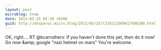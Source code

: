 ```yaml
---
layout: post
microblog: true
date: 2013-05-25 05:38 +0300
guid: http://desparoz.micro.blog/2013/05/25/t338121989417996288.html
---
```

OK, right…. RT @kcarruthers: If you haven't done this yet, then do it now! 
Go now &amp;amp; google "nazi helmet on mars"
You're welcome.

